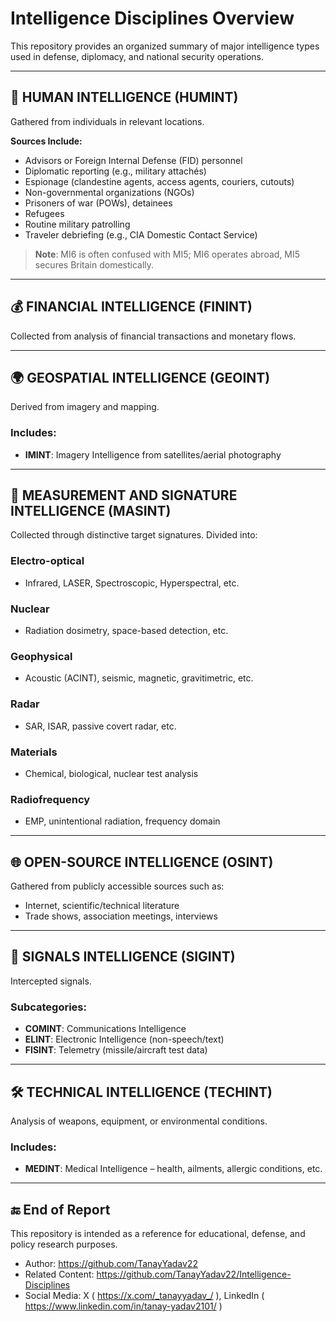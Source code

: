# Intelligence Disciplines Overview

This repository provides an organized summary of major intelligence types used in defense, diplomacy, and national security operations.

---

## 🧠 HUMAN INTELLIGENCE (HUMINT)

Gathered from individuals in relevant locations.

**Sources Include:**
- Advisors or Foreign Internal Defense (FID) personnel
- Diplomatic reporting (e.g., military attachés)
- Espionage (clandestine agents, access agents, couriers, cutouts)
- Non-governmental organizations (NGOs)
- Prisoners of war (POWs), detainees
- Refugees
- Routine military patrolling
- Traveler debriefing (e.g., CIA Domestic Contact Service)

> **Note**: MI6 is often confused with MI5; MI6 operates abroad, MI5 secures Britain domestically.

---

## 💰 FINANCIAL INTELLIGENCE (FININT)

Collected from analysis of financial transactions and monetary flows.

---

## 🌍 GEOSPATIAL INTELLIGENCE (GEOINT)

Derived from imagery and mapping.

### Includes:
- **IMINT**: Imagery Intelligence from satellites/aerial photography

---

## 📡 MEASUREMENT AND SIGNATURE INTELLIGENCE (MASINT)

Collected through distinctive target signatures. Divided into:

### Electro-optical
- Infrared, LASER, Spectroscopic, Hyperspectral, etc.

### Nuclear
- Radiation dosimetry, space-based detection, etc.

### Geophysical
- Acoustic (ACINT), seismic, magnetic, gravitimetric, etc.

### Radar
- SAR, ISAR, passive covert radar, etc.

### Materials
- Chemical, biological, nuclear test analysis

### Radiofrequency
- EMP, unintentional radiation, frequency domain

---

## 🌐 OPEN-SOURCE INTELLIGENCE (OSINT)

Gathered from publicly accessible sources such as:
- Internet, scientific/technical literature
- Trade shows, association meetings, interviews

---

## 📶 SIGNALS INTELLIGENCE (SIGINT)

Intercepted signals.

### Subcategories:
- **COMINT**: Communications Intelligence
- **ELINT**: Electronic Intelligence (non-speech/text)
- **FISINT**: Telemetry (missile/aircraft test data)

---

## 🛠 TECHNICAL INTELLIGENCE (TECHINT)

Analysis of weapons, equipment, or environmental conditions.

### Includes:
- **MEDINT**: Medical Intelligence – health, ailments, allergic conditions, etc.

---

## 🔚 End of Report

This repository is intended as a reference for educational, defense, and policy research purposes.
- Author: https://github.com/TanayYadav22
- Related Content: https://github.com/TanayYadav22/Intelligence-Disciplines
- Social Media: X ( https://x.com/_tanayyadav_/ ), LinkedIn ( https://www.linkedin.com/in/tanay-yadav2101/ )
